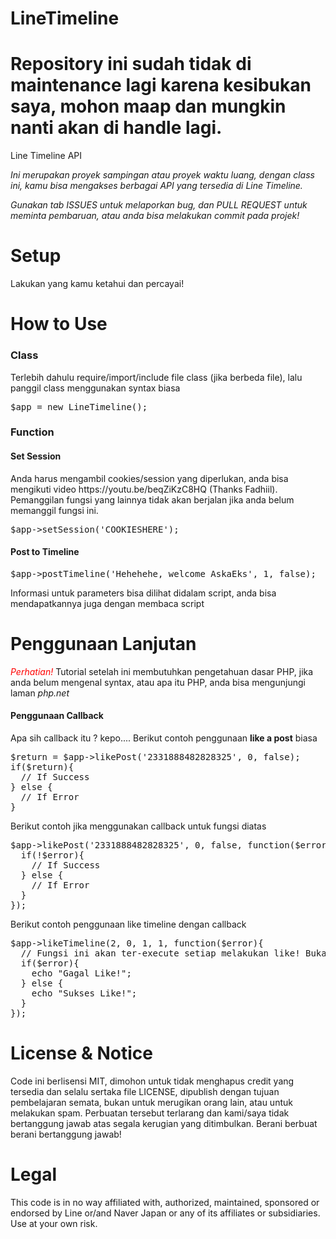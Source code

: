 # LineTimeline
# Repository ini sudah tidak di maintenance lagi karena kesibukan saya, mohon maap dan mungkin nanti akan di handle lagi.
Line Timeline API

<p><i>Ini merupakan proyek sampingan atau proyek waktu luang, dengan class ini, kamu bisa mengakses berbagai API yang tersedia di Line Timeline.</i></p>
<p><i>Gunakan tab ISSUES untuk melaporkan bug, dan PULL REQUEST untuk meminta pembaruan, atau anda bisa melakukan commit pada projek!</i></p>

<h1>Setup</h1>
<p>Lakukan yang kamu ketahui dan percayai!</p>
<h1>How to Use</h1>
<h3>Class</h3>
<p>Terlebih dahulu require/import/include file class (jika berbeda file), lalu panggil class menggunakan syntax biasa</p>
<pre>$app = new LineTimeline();</pre>
<h3>Function</h3>
<h4>Set Session</h4>
<p>Anda harus mengambil cookies/session yang diperlukan, anda bisa mengikuti video https://youtu.be/beqZiKzC8HQ (Thanks Fadhiil). Pemanggilan fungsi yang lainnya tidak akan berjalan jika anda belum memanggil fungsi ini.</p>
<pre>$app->setSession('COOKIESHERE');</pre>
<h4>Post to Timeline</h4>
<pre>$app->postTimeline('Hehehehe, welcome AskaEks', 1, false);</pre>
<p>Informasi untuk parameters bisa dilihat didalam script, anda bisa mendapatkannya juga dengan membaca script</p>
<h1>Penggunaan Lanjutan</h1>
<p><i style="color: red;">Perhatian!</i> Tutorial setelah ini membutuhkan pengetahuan dasar PHP, jika anda belum mengenal syntax, atau apa itu PHP, anda bisa mengunjungi laman <i>php.net</i></p>
<h4>Penggunaan Callback</h4>
<p>Apa sih callback itu ? kepo.... Berikut contoh penggunaan <b>like a post</b> biasa</p>
<pre>$return = $app->likePost('2331888482828325', 0, false);
if($return){
  // If Success
} else {
  // If Error
}</pre>
<p>Berikut contoh jika menggunakan callback untuk fungsi diatas</p>
<pre>$app->likePost('2331888482828325', 0, false, function($error){
  if(!$error){
    // If Success
  } else {
    // If Error
  }
});</pre>
<p>Berikut contoh penggunaan like timeline dengan callback</p>
<pre>$app->likeTimeline(2, 0, 1, 1, function($error){
  // Fungsi ini akan ter-execute setiap melakukan like! Bukan jika task selesai
  if($error){
    echo "Gagal Like!";
  } else {
    echo "Sukses Like!";
  }
});</pre>
<h1>License & Notice</h1>
<p>Code ini berlisensi MIT, dimohon untuk tidak menghapus credit yang tersedia dan selalu sertaka file LICENSE, dipublish dengan tujuan pembelajaran semata, bukan untuk merugikan orang lain, atau untuk melakukan spam. Perbuatan tersebut terlarang dan kami/saya tidak bertanggung jawab atas segala kerugian yang ditimbulkan. Berani berbuat berani bertanggung jawab!</p>
<h1>Legal</h1>
<p>This code is in no way affiliated with, authorized, maintained, sponsored or endorsed by Line or/and Naver Japan or any of its affiliates or subsidiaries. Use at your own risk.</p>
